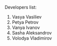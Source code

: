 Developers list:
1. Vasya Vasiliev
2. Petya Petrov
3. Vanya Ivanov
4. Sasha Aleksandrov
5. Volodya Vladimirov

